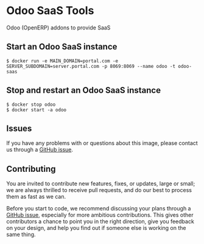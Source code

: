 # Odoo SaaS Tools

Odoo (OpenERP) addons to provide SaaS

## Start an Odoo SaaS instance

```console
$ docker run -e MAIN_DOMAIN=portal.com -e SERVER_SUBDOMAIN=server.portal.com -p 8069:8069 --name odoo -t odoo-saas
```

## Stop and restart an Odoo SaaS instance

```console
$ docker stop odoo
$ docker start -a odoo
```

## Issues

If you have any problems with or questions about this image, please contact us through a [GitHub issue](https://github.com/yelizariev/odoo-saas-tools-docker/issues).

## Contributing

You are invited to contribute new features, fixes, or updates, large or small; we are always thrilled to receive pull requests, and do our best to process them as fast as we can.

Before you start to code, we recommend discussing your plans through a [GitHub issue](https://github.com/yelizariev/odoo-saas-tools-docker/issues), especially for more ambitious contributions. This gives other contributors a chance to point you in the right direction, give you feedback on your design, and help you find out if someone else is working on the same thing.
